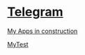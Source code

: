# [Telegram](https://github.com/kolumnin/Telegram)
[My Apps in construction](https://kolumnin.github.io/MyApps/)

[MyTest](https://kolumnin.github.io/MyApps/menu.html)
